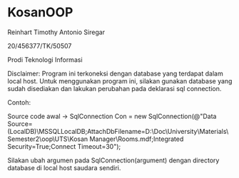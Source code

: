 # KosanOOP
Reinhart Timothy Antonio Siregar

20/456377/TK/50507

Prodi Teknologi Informasi


Disclaimer: Program ini terkoneksi dengan database yang terdapat dalam local host. Untuk menggunakan program ini, silakan gunakan database yang sudah disediakan 
dan lakukan perubahan pada deklarasi sql connection.

Contoh:

Source code awal -> SqlConnection Con = new SqlConnection(@"Data Source=(LocalDB)\MSSQLLocalDB;AttachDbFilename=D:\Doc\University\Materials\Semester2\oop\UTS\Kosan Manager\Rooms.mdf;Integrated Security=True;Connect Timeout=30");

Silakan ubah argumen pada SqlConnection(argument) dengan directory database di local host saudara sendiri.
        
